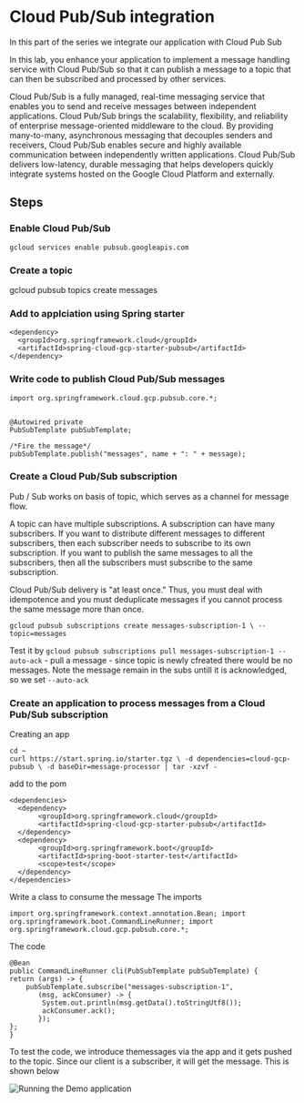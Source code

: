 # Cloud Pub/Sub integration

In this part of the series we integrate our application with Cloud Pub Sub

In this lab, you enhance your application to implement a message handling service with Cloud Pub/Sub so that it can publish a message to a topic that can then be subscribed and processed by other services.

Cloud Pub/Sub is a fully managed, real-time messaging service that enables you to send and receive messages between independent applications. Cloud Pub/Sub brings the scalability, flexibility, and reliability of enterprise message-oriented middleware to the cloud. By providing many-to-many, asynchronous messaging that decouples senders and receivers, Cloud Pub/Sub enables secure and highly available communication between independently written applications. Cloud Pub/Sub delivers low-latency, durable messaging that helps developers quickly integrate systems hosted on the Google Cloud Platform and externally.

## Steps
### Enable Cloud Pub/Sub 
`gcloud services enable pubsub.googleapis.com`  

### Create a topic
gcloud pubsub topics create messages

### Add to applciation using Spring starter
```
<dependency>
  <groupId>org.springframework.cloud</groupId>
  <artifactId>spring-cloud-gcp-starter-pubsub</artifactId>
</dependency>

```
### Write code to publish Cloud Pub/Sub messages
```
import org.springframework.cloud.gcp.pubsub.core.*;


@Autowired private 
PubSubTemplate pubSubTemplate;

/*Fire the message*/
pubSubTemplate.publish("messages", name + ": " + message);
```
    
### Create a Cloud Pub/Sub subscription
Pub / Sub works on basis of topic, which serves as a channel for message flow. 

A topic can have multiple subscriptions. A subscription can have many subscribers. If you want to distribute different messages to different subscribers, then each subscriber needs to subscribe to its own subscription. If you want to publish the same messages to all the subscribers, then all the subscribers must subscribe to the same subscription.

Cloud Pub/Sub delivery is "at least once." Thus, you must deal with idempotence and you must deduplicate messages if you cannot process the same message more than once.

`gcloud pubsub subscriptions create messages-subscription-1 \ --topic=messages`

Test it by 
`gcloud pubsub subscriptions pull messages-subscription-1 --auto-ack` - pull a message - since topic is newly cfreated there would be no messages. Note the message remain in the subs untill it is acknowledged, so we set `--auto-ack`


    
### Create an application to process messages from a Cloud Pub/Sub subscription

Creating an app
```
cd ~ 
curl https://start.spring.io/starter.tgz \ -d dependencies=cloud-gcp-pubsub \ -d baseDir=message-processor | tar -xzvf -
```
add to the pom

```
<dependencies>
  <dependency>
       <groupId>org.springframework.cloud</groupId>
       <artifactId>spring-cloud-gcp-starter-pubsub</artifactId>
  </dependency>
  <dependency>
       <groupId>org.springframework.boot</groupId>
       <artifactId>spring-boot-starter-test</artifactId>
       <scope>test</scope>
  </dependency>
</dependencies>

```
Write a class to consume the message
The imports
```
import org.springframework.context.annotation.Bean; import org.springframework.boot.CommandLineRunner; import org.springframework.cloud.gcp.pubsub.core.*;

```

The code

```
@Bean
public CommandLineRunner cli(PubSubTemplate pubSubTemplate) {
return (args) -> {
    pubSubTemplate.subscribe("messages-subscription-1",
       (msg, ackConsumer) -> {
	    System.out.println(msg.getData().toStringUtf8());
	    ackConsumer.ack();
       });
};
}
```

To test the code, we introduce themessages via the app and it gets pushed to the topic. Since our client is  a subscriber, it will get the message. This is shown below
 
![Running the Demo application](https://i.imgur.com/AwLyOL3.png)
<!--stackedit_data:
eyJoaXN0b3J5IjpbLTcxMjkxMzg3MCw0MjU1Mzk4MTMsLTE5ND
M5MDQ1ODgsLTk0NDY3ODc2MCw5MDU3NzA1ODAsOTYyNTkwNzQ1
XX0=
-->